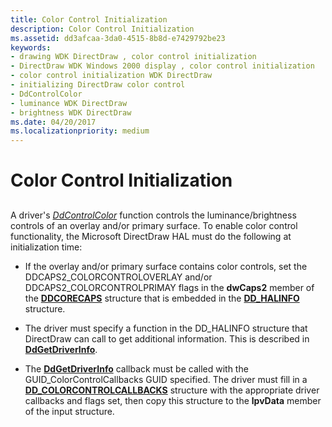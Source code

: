 ```yaml
---
title: Color Control Initialization
description: Color Control Initialization
ms.assetid: dd3afcaa-3da0-4515-8b8d-e7429792be23
keywords:
- drawing WDK DirectDraw , color control initialization
- DirectDraw WDK Windows 2000 display , color control initialization
- color control initialization WDK DirectDraw
- initializing DirectDraw color control
- DdControlColor
- luminance WDK DirectDraw
- brightness WDK DirectDraw
ms.date: 04/20/2017
ms.localizationpriority: medium
---
```


# Color Control Initialization


## <span id="ddk_color_control_initialization_gg"></span><span id="DDK_COLOR_CONTROL_INITIALIZATION_GG"></span>


A driver's [*DdControlColor*](https://docs.microsoft.com/windows/desktop/api/ddrawint/nc-ddrawint-pdd_colorcb_colorcontrol) function controls the luminance/brightness controls of an overlay and/or primary surface. To enable color control functionality, the Microsoft DirectDraw HAL must do the following at initialization time:

-   If the overlay and/or primary surface contains color controls, set the DDCAPS2\_COLORCONTROLOVERLAY and/or DDCAPS2\_COLORCONTROLPRIMAY flags in the **dwCaps2** member of the [**DDCORECAPS**](https://docs.microsoft.com/windows/desktop/api/ddrawi/ns-ddrawi-_ddcorecaps) structure that is embedded in the [**DD\_HALINFO**](https://docs.microsoft.com/windows/desktop/api/ddrawint/ns-ddrawint-_dd_halinfo) structure.

-   The driver must specify a function in the DD\_HALINFO structure that DirectDraw can call to get additional information. This is described in [**DdGetDriverInfo**](https://docs.microsoft.com/windows/desktop/api/ddrawint/nc-ddrawint-pdd_getdriverinfo).

-   The [**DdGetDriverInfo**](https://docs.microsoft.com/windows/desktop/api/ddrawint/nc-ddrawint-pdd_getdriverinfo) callback must be called with the GUID\_ColorControlCallbacks GUID specified. The driver must fill in a [**DD\_COLORCONTROLCALLBACKS**](https://docs.microsoft.com/windows/desktop/api/ddrawint/ns-ddrawint-_dd_colorcontrolcallbacks) structure with the appropriate driver callbacks and flags set, then copy this structure to the **lpvData** member of the input structure.

 

 





